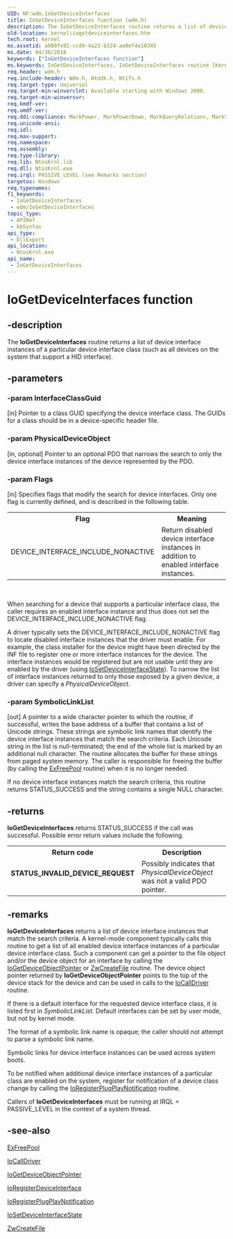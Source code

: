 ```yaml
---
UID: NF:wdm.IoGetDeviceInterfaces
title: IoGetDeviceInterfaces function (wdm.h)
description: The IoGetDeviceInterfaces routine returns a list of device interface instances of a particular device interface class (such as all devices on the system that support a HID interface).
old-location: kernel\iogetdeviceinterfaces.htm
tech.root: kernel
ms.assetid: a980fe92-ccd9-4a23-b324-ae8ef4e10345
ms.date: 04/30/2018
keywords: ["IoGetDeviceInterfaces function"]
ms.keywords: IoGetDeviceInterfaces, IoGetDeviceInterfaces routine [Kernel-Mode Driver Architecture], k104_c4286fdb-9b4e-42e4-a1f6-fb3a79d556a7.xml, kernel.iogetdeviceinterfaces, wdm/IoGetDeviceInterfaces
req.header: wdm.h
req.include-header: Wdm.h, Ntddk.h, Ntifs.h
req.target-type: Universal
req.target-min-winverclnt: Available starting with Windows 2000.
req.target-min-winversvr: 
req.kmdf-ver: 
req.umdf-ver: 
req.ddi-compliance: MarkPower, MarkPowerDown, MarkQueryRelations, MarkStartDevice, PowerIrpDDis, HwStorPortProhibitedDDIs
req.unicode-ansi: 
req.idl: 
req.max-support: 
req.namespace: 
req.assembly: 
req.type-library: 
req.lib: NtosKrnl.lib
req.dll: NtosKrnl.exe
req.irql: PASSIVE_LEVEL (see Remarks section)
targetos: Windows
req.typenames: 
f1_keywords:
 - IoGetDeviceInterfaces
 - wdm/IoGetDeviceInterfaces
topic_type:
 - APIRef
 - kbSyntax
api_type:
 - DllExport
api_location:
 - NtosKrnl.exe
api_name:
 - IoGetDeviceInterfaces
---
```


# IoGetDeviceInterfaces function


## -description

The <b>IoGetDeviceInterfaces</b> routine returns a list of device interface instances of a particular device interface class (such as all devices on the system that support a HID interface).

## -parameters

### -param InterfaceClassGuid 

[in]
Pointer to a class GUID specifying the device interface class. The GUIDs for a class should be in a device-specific header file.

### -param PhysicalDeviceObject 

[in, optional]
Pointer to an optional PDO that narrows the search to only the device interface instances of the device represented by the PDO.

### -param Flags 

[in]
Specifies flags that modify the search for device interfaces. Only one flag is currently defined, and is described in the following table.

<table>
<tr>
<th>Flag</th>
<th>Meaning</th>
</tr>
<tr>
<td>
DEVICE_INTERFACE_INCLUDE_NONACTIVE

</td>
<td>
Return disabled device interface instances in addition to enabled interface instances.

</td>
</tr>
</table>
 

When searching for a device that supports a particular interface class, the caller requires an enabled interface instance and thus does not set the DEVICE_INTERFACE_INCLUDE_NONACTIVE flag.

A driver typically sets the DEVICE_INTERFACE_INCLUDE_NONACTIVE flag to locate disabled interface instances that the driver must enable. For example, the class installer for the device might have been directed by the INF file to register one or more interface instances for the device. The interface instances would be registered but are not usable until they are enabled by the driver (using <a href="/windows-hardware/drivers/ddi/wdm/nf-wdm-iosetdeviceinterfacestate">IoSetDeviceInterfaceState</a>). To narrow the list of interface instances returned to only those exposed by a given device, a driver can specify a <i>PhysicalDeviceObject</i>.

### -param SymbolicLinkList 

[out]
A pointer to a wide character pointer to which the routine, if successful, writes the base address of a buffer that contains a list of Unicode strings. These strings are symbolic link names that identify the device interface instances that match the search criteria. Each Unicode string in the list is null-terminated; the end of the whole list is marked by an additional null character. The routine allocates the buffer for these strings from paged system memory. The caller is responsible for freeing the buffer (by calling the <a href="/windows-hardware/drivers/ddi/ntddk/nf-ntddk-exfreepool">ExFreePool</a> routine) when it is no longer needed.

If no device interface instances match the search criteria, this routine returns STATUS_SUCCESS and the string contains a single NULL character.

## -returns

<b>IoGetDeviceInterfaces</b> returns STATUS_SUCCESS if the call was successful. Possible error return values include the following.

<table>
<tr>
<th>Return code</th>
<th>Description</th>
</tr>
<tr>
<td width="40%">
<dl>
<dt><b>STATUS_INVALID_DEVICE_REQUEST</b></dt>
</dl>
</td>
<td width="60%">
Possibly indicates that <i>PhysicalDeviceObject</i> was not a valid PDO pointer.

</td>
</tr>
</table>

## -remarks

<b>IoGetDeviceInterfaces</b> returns a list of device interface instances that match the search criteria. A kernel-mode component typically calls this routine to get a list of all enabled device interface instances of a particular device interface class. Such a component can get a pointer to the file object and/or the device object for an interface by calling the <a href="/windows-hardware/drivers/ddi/wdm/nf-wdm-iogetdeviceobjectpointer">IoGetDeviceObjectPointer</a> or <a href="/windows-hardware/drivers/ddi/ntifs/nf-ntifs-ntcreatefile">ZwCreateFile</a> routine. The device object pointer returned by <b>IoGetDeviceObjectPointer</b> points to the top of the device stack for the device and can be used in calls to the <a href="/windows-hardware/drivers/ddi/wdm/nf-wdm-iocalldriver">IoCallDriver</a> routine.

If there is a default interface for the requested device interface class, it is listed first in <i>SymbolicLinkList</i>. Default interfaces can be set by user mode, but not by kernel mode.

The format of a symbolic link name is opaque; the caller should not attempt to parse a symbolic link name.

Symbolic links for device interface instances can be used across system boots.

To be notified when additional device interface instances of a particular class are enabled on the system, register for notification of a device class change by calling the <a href="/windows-hardware/drivers/ddi/wdm/nf-wdm-ioregisterplugplaynotification">IoRegisterPlugPlayNotification</a> routine.

Callers of <b>IoGetDeviceInterfaces</b> must be running at IRQL = PASSIVE_LEVEL in the context of a system thread.

## -see-also

<a href="/windows-hardware/drivers/ddi/ntddk/nf-ntddk-exfreepool">ExFreePool</a>



<a href="/windows-hardware/drivers/ddi/wdm/nf-wdm-iocalldriver">IoCallDriver</a>



<a href="/windows-hardware/drivers/ddi/wdm/nf-wdm-iogetdeviceobjectpointer">IoGetDeviceObjectPointer</a>



<a href="/windows-hardware/drivers/ddi/wdm/nf-wdm-ioregisterdeviceinterface">IoRegisterDeviceInterface</a>



<a href="/windows-hardware/drivers/ddi/wdm/nf-wdm-ioregisterplugplaynotification">IoRegisterPlugPlayNotification</a>



<a href="/windows-hardware/drivers/ddi/wdm/nf-wdm-iosetdeviceinterfacestate">IoSetDeviceInterfaceState</a>



<a href="/windows-hardware/drivers/ddi/ntifs/nf-ntifs-ntcreatefile">ZwCreateFile</a>